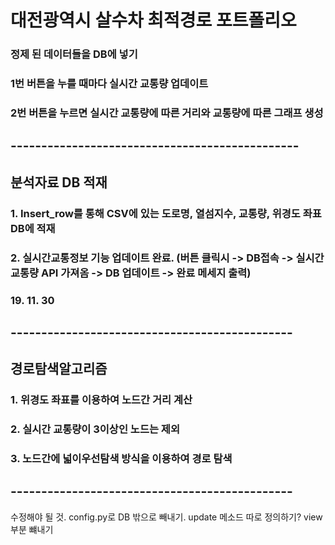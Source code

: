 # 대전광역시 살수차 최적경로 포트폴리오

### 정제 된 데이터들을 DB에 넣기

### 1번 버튼을 누를 때마다 실시간 교통량 업데이트

### 2번 버튼을 누르면 실시간 교통량에 따른 거리와 교통량에 따른 그래프 생성




## -----------------------------------------------

## 분석자료 DB 적재

### 1. Insert_row를 통해 CSV에 있는 도로명, 열섬지수, 교통량, 위경도 좌표 DB에 적재
### 2. 실시간교통정보 기능 업데이트 완료. (버튼 클릭시 -> DB접속 -> 실시간 교통량 API 가져옴 -> DB 업데이트 -> 완료 메세지 출력) 
### 19. 11. 30


## ----------------------------------------------

## 경로탐색알고리즘

### 1. 위경도 좌표를 이용하여 노드간 거리 계산
### 2. 실시간 교통량이 3이상인 노드는 제외
### 3. 노드간에 넓이우선탐색 방식을 이용하여 경로 탐색


## ----------------------------------------------


수정해야 될 것.
config.py로 DB 밖으로 빼내기.
update 메소드 따로 정의하기?
view 부분 뺴내기
